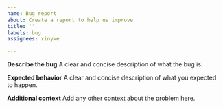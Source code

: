 ```yaml
---
name: Bug report
about: Create a report to help us improve
title: ''
labels: bug
assignees: xinywe

---
```


**Describe the bug**
A clear and concise description of what the bug is.

**Expected behavior**
A clear and concise description of what you expected to happen.

**Additional context**
Add any other context about the problem here.
